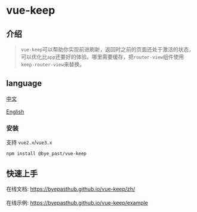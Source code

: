 # vue-keep

## 介绍

>`vue-keep`可以帮助你实现前进刷新，返回时之前的页面还处于激活的状态，可以优化比`app`还要好的体验。哪里需要缓存，把`router-view`组件使用`keep-router-view`来替换。

## language

<a href="./README.md">中文</a></br>  
<a href="./README_en-US.md">English</a>

### 安装

支持 `vue2.x`/`vue3.x`
```
npm install @bye_past/vue-keep
```

## 快速上手

在线文档: <a href="https://byepasthub.github.io/vue-keep/">https://byepasthub.github.io/vue-keep/zh/</a></br>  
在线示例: <a href="https://byepasthub.github.io/vue-keep/example">https://byepasthub.github.io/vue-keep/example</a>

